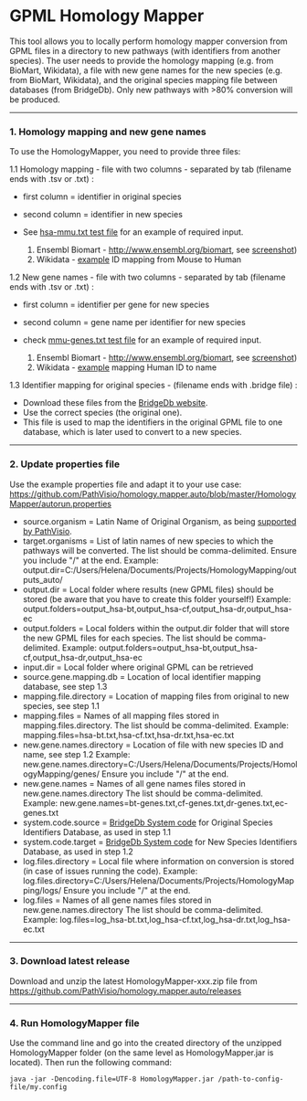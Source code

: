 # GPML Homology Mapper

This tool allows you to locally perform homology mapper conversion from GPML files in a directory to new pathways (with identifiers from another species). The user needs to provide the homology mapping (e.g. from BioMart, Wikidata), a file with new gene names for the new species (e.g. from BioMart, Wikidata), and the original species mapping file between databases (from BridgeDb).
Only new pathways with >80% conversion will be produced.

----

### 1. Homology mapping and new gene names
To use the HomologyMapper, you need to provide three files:

1.1 Homology mapping - file with two columns - separated by tab (filename ends with .tsv or .txt) :
  * first column = identifier in original species
  * second column = identifier in new species
  * See [hsa-mmu.txt test file](https://github.com/PathVisio/homology.mapper/tree/master/test) for an example of required input.

     1. Ensembl Biomart - http://www.ensembl.org/biomart, see [screenshot](https://github.com/PathVisio/homology.mapper/blob/master/test/biomart-homology.png))  
     1. Wikidata - [example](https://w.wiki/AeL) ID mapping from Mouse to Human
  
1.2 New gene names - file with two columns - separated by tab (filename ends with .tsv or .txt) :
  * first column = identifier per gene for new species
  * second column = gene name per identifier for new species
  * check [mmu-genes.txt test file](https://github.com/PathVisio/homology.mapper/tree/master/test) for an example of required input.

    1. Ensembl Biomart - http://www.ensembl.org/biomart, see [screenshot](https://github.com/PathVisio/homology.mapper/blob/master/test/biomart-gene-names.png))
    1. Wikidata - [example](https://w.wiki/AeM) mapping Human ID to name

1.3 Identifier mapping for original species - (filename ends with .bridge file) :
  * Download these files from the [BridgeDb website](https://bridgedb.github.io/data/gene_database/).
  * Use the correct species (the original one).
  * This file is used to map the identifiers in the original GPML file to one database, which is later used to convert to a new species.
----

### 2. Update properties file
Use the example properties file and adapt it to your use case:
https://github.com/PathVisio/homology.mapper.auto/blob/master/HomologyMapper/autorun.properties
  * source.organism = Latin Name of Original Organism, as being [supported by PathVisio](https://www.bridgedb.org/mapping-databases/ensembl-gene-mappings/).
  * target.organisms = List of latin names of new species to which the pathways will be converted. 
						The list should be comma-delimited. Ensure you include "/" at the end.
						Example: output.dir=C:/Users/Helena/Documents/Projects/HomologyMapping/outputs_auto/
  * output.dir = Local folder where results (new GPML files) should be stored (be aware that you have to create this folder yourself!)
						Example: output.folders=output_hsa-bt,output_hsa-cf,output_hsa-dr,output_hsa-ec
  * output.folders = Local folders within the output.dir folder that will store the new GPML files for each species.
						The list should be comma-delimited.
						Example: output.folders=output_hsa-bt,output_hsa-cf,output_hsa-dr,output_hsa-ec
  * input.dir = Local folder where original GPML can be retrieved
  * source.gene.mapping.db = Location of local identifier mapping database, see step 1.3
  * mapping.file.directory = Location of mapping files from original to new species, see step 1.1
  * mapping.files =  Names of all mapping files stored in mapping.files.directory.
						The list should be comma-delimited.
						Example: mapping.files=hsa-bt.txt,hsa-cf.txt,hsa-dr.txt,hsa-ec.txt
  * new.gene.names.directory = Location of file with new species ID and name, see step 1.2
						Example: new.gene.names.directory=C:/Users/Helena/Documents/Projects/HomologyMapping/genes/
						Ensure you include "/" at the end.
  * new.gene.names = Names of all gene names files stored in new.gene.names.directory
						The list should be comma-delimited.
						Example: new.gene.names=bt-genes.txt,cf-genes.txt,dr-genes.txt,ec-genes.txt
  * system.code.source = [BridgeDb System code](https://www.bridgedb.org/documentation/system-codes/) for Original Species Identifiers Database, as used in step 1.1
  * system.code.target = [BridgeDb System code](https://www.bridgedb.org/documentation/system-codes/) for New Species Identifiers Database, as used in step 1.2
  * log.files.directory =  Local file where information on conversion is stored (in case of issues running the code).
  						Example: log.files.directory=C:/Users/Helena/Documents/Projects/HomologyMapping/logs/
						Ensure you include "/" at the end.
  * log.files =  Names of all gene names files stored in new.gene.names.directory
						The list should be comma-delimited.
						Example: log.files=log_hsa-bt.txt,log_hsa-cf.txt,log_hsa-dr.txt,log_hsa-ec.txt
----

### 3. Download latest release
Download and unzip the latest HomologyMapper-xxx.zip file from https://github.com/PathVisio/homology.mapper.auto/releases

----

### 4. Run HomologyMapper file
Use the command line and go into the created directory of the unzipped HomologyMapper folder (on the same level as HomologyMapper.jar is located). Then run the following command:
```
java -jar -Dencoding.file=UTF-8 HomologyMapper.jar /path-to-config-file/my.config
```
